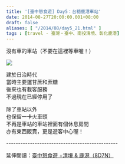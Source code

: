 ```yaml
---
title: '[臺中怒食遊] Day5：台糖鹿港車站'
date: 2014-08-27T20:00:00.001+08:00
draft: false
aliases: [ "/2014/08/day5_21.html" ]
tags : [travel - 臺灣・臺中、南投清境、彰化鹿港]
---
```


沒有車的車站（不要在這裡等車喔！）  

![](/images/taichung5h.jpg)

建於日治時代  
當時主要運甘蔗和蔗糖  
後來也有載客服務  
不過現在已經停用了  
  
除了車站以外  
也保留一卡火車頭  
不再是車站的車站裡面有個休息房間  
亦有東西販賣，更是遊客中心喔！  
  
\-----------------------------------------------  
  
延伸閱讀：[臺中怒食遊 +清境 & 鹿港（8D7N）](https://hidie.net/taichung8d7n/)
